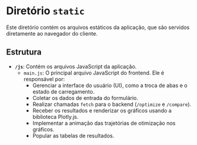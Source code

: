 # Diretório `static`

Este diretório contém os arquivos estáticos da aplicação, que são servidos diretamente ao navegador do cliente.

## Estrutura

-   **`/js`**: Contém os arquivos JavaScript da aplicação.
    -   `main.js`: O principal arquivo JavaScript do frontend. Ele é responsável por:
        -   Gerenciar a interface do usuário (UI), como a troca de abas e o estado de carregamento.
        -   Coletar os dados de entrada do formulário.
        -   Realizar chamadas `fetch` para o backend (`/optimize` e `/compare`).
        -   Receber os resultados e renderizar os gráficos usando a biblioteca Plotly.js.
        -   Implementar a animação das trajetórias de otimização nos gráficos.
        -   Popular as tabelas de resultados.
